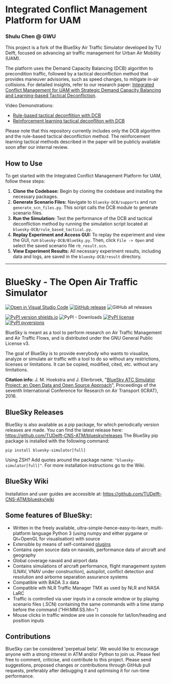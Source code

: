 # Integrated Conflict Management Platform for UAM
### Shulu Chen @ GWU

This project is a fork of the BlueSky Air Traffic Simulator developed by TU Delft, focused on advancing air traffic management for Urban Air Mobility (UAM).

The platform uses the Demand Capacity Balancing (DCB) algorithm to precondition traffic, followed by a tactical deconfliction method that provides maneuver advisories, such as speed changes, to mitigate in-air collisions. For detailed insights, refer to our research paper: [Integrated Conflict Management for UAM with Strategic Demand Capacity Balancing and Learning-based Tactical Deconfliction](https://arxiv.org/pdf/2305.10556.pdf).

Video Demonstrations:
* [Rule-based tactical deconflition with DCB](https://youtu.be/v3j6OxP5W9A?feature=shared)
* [Reinforcement learning tactical deconfliton with DCB](https://youtu.be/Ku6WXChRB0U?feature=shared)

Please note that this repository currently includes only the DCB algorithm and the rule-based tactical deconfliction method. The reinforcement learning tactical methods described in the paper will be publicly available soon after our internal review.

## How to Use

To get started with the Integrated Conflict Management Platform for UAM, follow these steps:

1. **Clone the Codebase:**
   Begin by cloning the codebase and installing the necessary packages.
2. **Generate Scenario Files:**
   Navigate to `bluesky-DCB/supports` and run `generate_scn_files.py`. This script calls the DCB module to generate scenario files.
3. **Run the Simulation:**
   Test the performance of the DCB and tactical deconfliction method by running the simulation script located at `bluesky-DCB/rule_based_tactical.py`.
4. **Replay Experiment and Access GUI:**
   To replay the experiment and view the GUI, run `bluesky-DCB/BlueSky.py`. Then, click `File -> Open` and select the saved scenario file `rb_result.scn`.
5. **View Experiment Results:**
   All necessary experiment results, including data and logs, are saved in the `bluesky-DCB/result` directory.

------------------------------------------------------------------------------------------------------------------------------



# BlueSky - The Open Air Traffic Simulator

[![Open in Visual Studio Code](https://img.shields.io/static/v1?logo=visualstudiocode&label=&message=Open%20in%20Visual%20Studio%20Code&labelColor=2c2c32&color=007acc&logoColor=007acc)](https://open.vscode.dev/TUDelft-CNS-ATM/bluesky)
[![GitHub release](https://img.shields.io/github/release/TUDelft-CNS-ATM/bluesky.svg)](https://GitHub.com/TUDelft-CNS-ATM/bluesky/releases/)
![GitHub all releases](https://img.shields.io/github/downloads/TUDelft-CNS-ATM/bluesky/total?style=social)

[![PyPI version shields.io](https://img.shields.io/pypi/v/bluesky-simulator.svg)](https://pypi.python.org/pypi/bluesky-simulator/)
![PyPI - Downloads](https://img.shields.io/pypi/dm/bluesky-simulator?style=plastic)
[![PyPI license](https://img.shields.io/pypi/l/bluesky-simulator?style=plastic)](https://pypi.python.org/pypi/bluesky-simulator/)
[![PyPI pyversions](https://img.shields.io/pypi/pyversions/bluesky-simulator?style=plastic)](https://pypi.python.org/pypi/bluesky-simulator/)

BlueSky is meant as a tool to perform research on Air Traffic Management and Air Traffic Flows, and is distributed under the GNU General Public License v3.

The goal of BlueSky is to provide everybody who wants to visualize, analyze or simulate air
traffic with a tool to do so without any restrictions, licenses or limitations. It can be copied,
modified, cited, etc. without any limitations.

**Citation info:** J. M. Hoekstra and J. Ellerbroek, "[BlueSky ATC Simulator Project: an Open Data and Open Source Approach](https://www.researchgate.net/publication/304490055_BlueSky_ATC_Simulator_Project_an_Open_Data_and_Open_Source_Approach)", Proceedings of the seventh International Conference for Research on Air Transport (ICRAT), 2016.

## BlueSky Releases
BlueSky is also available as a pip package, for which periodically version releases are made. You can find the latest release here:
https://github.com/TUDelft-CNS-ATM/bluesky/releases
The BlueSky pip package is installed with the following command:

    pip install bluesky-simulator[full]

Using ZSH? Add quotes around the package name: `"bluesky-simulator[full]"`. For more installation instructions go to the Wiki.

## BlueSky Wiki
Installation and user guides are accessible at:
https://github.com/TUDelft-CNS-ATM/bluesky/wiki

## Some features of BlueSky:
- Written in the freely available, ultra-simple-hence-easy-to-learn, multi-platform language
Python 3 (using numpy and either pygame or Qt+OpenGL for visualisation) with source
- Extensible by means of self-contained [plugins](https://github.com/TUDelft-CNS-ATM/bluesky/wiki/plugin)
- Contains open source data on navaids, performance data of aircraft and geography
- Global coverage navaid and airport data
- Contains simulations of aircraft performance, flight management system (LNAV, VNAV under construction),
autopilot, conflict detection and resolution and airborne separation assurance systems
- Compatible with BADA 3.x data
- Compatible wth NLR Traffic Manager TMX as used by NLR and NASA LaRC
- Traffic is controlled via user inputs in a console window or by playing scenario files (.SCN)
containing the same commands with a time stamp before the command ("HH:MM:SS.hh>")
- Mouse clicks in traffic window are use in console for lat/lon/heading and position inputs

## Contributions
BlueSky can be considered 'perpetual beta'. We would like to encourage anyone with a strong interest in
ATM and/or Python to join us. Please feel free to comment, criticise, and contribute to this project. Please send suggestions, proposed changes or contributions through GitHub pull requests, preferably after debugging it and optimising it for run-time performance.
